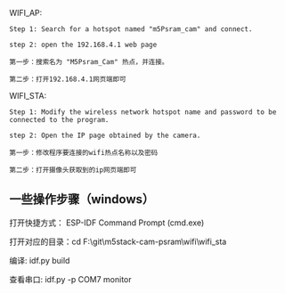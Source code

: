 
WIFI_AP:

    Step 1: Search for a hotspot named "m5Psram_cam" and connect.

    step 2: open the 192.168.4.1 web page

    第一步：搜索名为 "M5Psram_Cam" 热点，并连接。

    第二步：打开192.168.4.1网页端即可

WIFI_STA:
  
    Step 1: Modify the wireless network hotspot name and password to be connected to the program.

    step 2: Open the IP page obtained by the camera.

    第一步：修改程序要连接的wifi热点名称以及密码

    第二步：打开摄像头获取到的ip网页端即可


## 一些操作步骤（windows）


打开快捷方式： ESP-IDF Command Prompt (cmd.exe)

打开对应的目录：cd F:\git\m5stack-cam-psram\wifi\wifi_sta

编译: idf.py build

查看串口: idf.py -p COM7 monitor